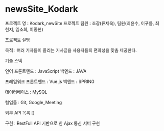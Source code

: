 # newsSite_Kodark
프로젝트 명 : Kodark_newSite
프로젝트 팀원 : 조장(류제욱), 팀원(최윤수, 이푸름, 최현지, 임소희, 이종현)

프로젝트 설명

목적 : 여러 기자들이 올리는 기사글을 사용자들의 편의성을 맞춤 제공한다.

기술 스택

언어
프론트엔드 : JavaScript
백엔드 : JAVA

프레임워크
프론트엔드 : Vue.js
백엔드 : SPRING

데이터베이스 : MySQL

협업툴 : Git, Google_Meeting

외부 API 목록
[]


구현 : RestFull API 기반으로 한 Ajax 통신 서버 구현
